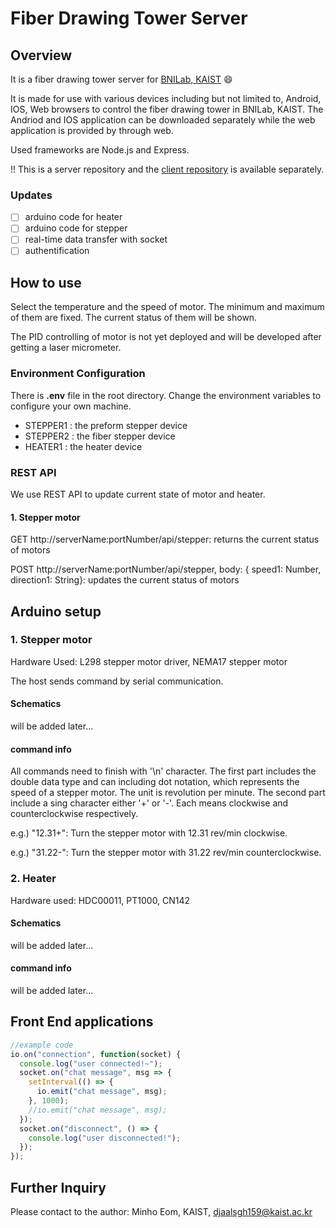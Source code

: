 # Fiber Drawing Tower Server

## Overview

It is a fiber drawing tower server for [BNILab, KAIST](https://www.bnilab.com/) :smile:

It is made for use with various devices including but not limited to, Android, IOS, Web browsers to control the fiber drawing tower in BNILab, KAIST. The Andriod and IOS application can be downloaded separately while the web application is provided by through web.

Used frameworks are Node.js and Express.

!! This is a server repository and the [client repository](https://github.com/EOMMINHO/tower-client) is available separately.

### Updates

- [ ] arduino code for heater
- [ ] arduino code for stepper
- [ ] real-time data transfer with socket
- [ ] authentification

## How to use

Select the temperature and the speed of motor.
The minimum and maximum of them are fixed.
The current status of them will be shown.

The PID controlling of motor is not yet deployed and will be developed after getting a laser micrometer.

### Environment Configuration

There is **.env** file in the root directory. Change the environment variables to configure your own machine.

- STEPPER1 : the preform stepper device
- STEPPER2 : the fiber stepper device
- HEATER1 : the heater device

### REST API

We use REST API to update current state of motor and heater.

#### 1. Stepper motor

GET http://serverName:portNumber/api/stepper: returns the current status of motors

POST http://serverName:portNumber/api/stepper, body: { speed1: Number, direction1: String}: updates the current status of motors

## Arduino setup

### 1. Stepper motor

Hardware Used: L298 stepper motor driver, NEMA17 stepper motor

The host sends command by serial communication.

#### Schematics

will be added later...

#### command info

All commands need to finish with '\n' character. The first part includes the double data type and can including dot notation, which represents the speed of a stepper motor. The unit is revolution per minute. The second part include a sing character either '+' or '-'. Each means clockwise and counterclockwise respectively.

e.g.) "12.31+": Turn the stepper motor with 12.31 rev/min clockwise.

e.g.) "31.22-": Turn the stepper motor with 31.22 rev/min counterclockwise.

### 2. Heater

Hardware used: HDC00011, PT1000, CN142

#### Schematics

will be added later...

#### command info

will be added later...

## Front End applications

```javascript
//example code
io.on("connection", function(socket) {
  console.log("user connected!~");
  socket.on("chat message", msg => {
    setInterval(() => {
      io.emit("chat message", msg);
    }, 1000);
    //io.emit("chat message", msg);
  });
  socket.on("disconnect", () => {
    console.log("user disconnected!");
  });
});
```

## Further Inquiry

Please contact to the author: Minho Eom, KAIST, djaalsgh159@kaist.ac.kr
